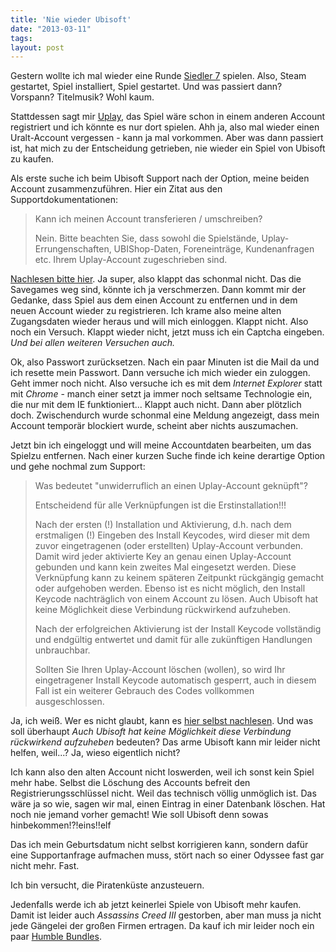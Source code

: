 ```yaml
---
title: 'Nie wieder Ubisoft'
date: "2013-03-11"
tags: 
layout: post
---
```

Gestern wollte ich mal wieder eine Runde [Siedler 7][0] spielen. Also, Steam gestartet, Spiel installiert, Spiel gestartet. Und was passiert dann? Vorspann? Titelmusik? Wohl kaum.

Stattdessen sagt mir [Uplay][1], das Spiel wäre schon in einem anderen Account registriert und ich könnte es nur dort spielen. Ahh ja, also mal wieder einen Uralt-Account vergessen - kann ja mal vorkommen. Aber was dann passiert ist, hat mich zu der Entscheidung getrieben, nie wieder ein Spiel von Ubisoft zu kaufen.

Als erste suche ich beim Ubisoft Support nach der Option, meine beiden Account zusammenzuführen. Hier ein Zitat aus den Supportdokumentationen:

> Kann ich meinen Account transferieren / umschreiben?
> 
> Nein. Bitte beachten Sie, dass sowohl die Spielstände, Uplay-Errungenschaften,
> UBIShop-Daten, Foreneinträge, Kundenanfragen etc. Ihrem Uplay-Account zugeschrieben sind.

[Nachlesen bitte hier][4]. Ja super, also klappt das schonmal nicht. Das die Savegames weg sind, könnte ich ja verschmerzen. Dann kommt mir der Gedanke, dass Spiel aus dem einen Account zu entfernen und in dem neuen Account wieder zu registrieren. Ich krame also meine alten Zugangsdaten wieder heraus und will mich einloggen. Klappt nicht. Also noch ein Versuch. Klappt wieder nicht, jetzt muss ich ein Captcha eingeben. *Und bei allen weiteren Versuchen auch.*

Ok, also Passwort zurücksetzen. Nach ein paar Minuten ist die Mail da und ich resette mein Passwort. Dann versuche ich mich wieder ein zuloggen. Geht immer noch nicht. Also versuche ich es mit dem *Internet Explorer* statt mit *Chrome* - manch einer setzt ja immer noch seltsame Technologie ein, die nur mit dem IE funktioniert... Klappt auch nicht. Dann aber plötzlich doch. Zwischendurch wurde schonmal eine Meldung angezeigt, dass mein Account temporär blockiert wurde, scheint aber nichts auszumachen.

Jetzt bin ich eingeloggt und will meine Accountdaten bearbeiten, um das Spielzu entfernen. Nach einer kurzen Suche finde ich keine derartige Option und gehe nochmal zum Support:

> Was bedeutet "unwiderruflich an einen Uplay-Account geknüpft"?
> 
> Entscheidend für alle Verknüpfungen ist die Erstinstallation!!!
> 
> Nach der ersten (!) Installation und Aktivierung, d.h. nach dem erstmaligen (!) Eingeben
> des Install Keycodes, wird dieser mit dem zuvor eingetragenen (oder erstellten) Uplay-Account
> verbunden. Damit wird jeder aktivierte Key an genau einen Uplay-Account gebunden und kann kein
> zweites Mal eingesetzt werden. Diese Verknüpfung kann zu keinem späteren Zeitpunkt rückgängig
> gemacht oder aufgehoben werden. Ebenso ist es nicht möglich, den Install Keycode nachträglich
> von einem Account zu lösen. Auch Ubisoft hat keine Möglichkeit diese Verbindung rückwirkend
> aufzuheben.
> 
> Nach der erfolgreichen Aktivierung ist der Install Keycode vollständig und endgültig entwertet
> und damit für alle zukünftigen Handlungen unbrauchbar.
> 
> Sollten Sie Ihren Uplay-Account löschen (wollen), so wird Ihr eingetragener Install Keycode
> automatisch gesperrt, auch in diesem Fall ist ein weiterer Gebrauch des Codes vollkommen
> ausgeschlossen.

Ja, ich weiß. Wer es nicht glaubt, kann es [hier selbst nachlesen][2]. Und was soll überhaupt *Auch Ubisoft hat keine Möglichkeit diese Verbindung rückwirkend aufzuheben* bedeuten? Das arme Ubisoft kann mir leider nicht helfen, weil...? Ja, wieso eigentlich nicht?

Ich kann also den alten Account nicht loswerden, weil ich sonst kein Spiel mehr habe. Selbst die Löschung des Accounts befreit den Registrierungsschlüssel nicht. Weil das technisch völlig unmöglich ist. Das wäre ja so wie, sagen wir mal, einen Eintrag in einer Datenbank löschen. Hat noch nie jemand vorher gemacht! Wie soll Ubisoft denn sowas hinbekommen!?!eins!!elf

Das ich mein Geburtsdatum nicht selbst korrigieren kann, sondern dafür eine Supportanfrage aufmachen muss, stört nach so einer Odyssee fast gar nicht mehr. Fast.

Ich bin versucht, die Piratenküste anzusteuern.

Jedenfalls werde ich ab jetzt keinerlei Spiele von Ubisoft mehr kaufen. Damit ist leider auch *Assassins Creed III* gestorben, aber man muss ja nicht jede Gängelei der großen Firmen ertragen. Da kauf ich mir leider noch ein paar [Humble Bundles][3].


[0]: http://siedler.de.ubi.com/siedler-7/spielinfos
[1]: http://uplay.ubi.com
[2]: http://ubisoft-de.custhelp.com/app/answers/detail/a_id/14142
[3]: https://www.humblebundle.com/
[4]: http://cs.ubi.com/de-DE/answer_detail.aspx?lang=de-DE&key=de&platformid=185&productid=165&answerid=10777#7
